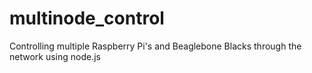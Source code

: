 multinode_control
=================

Controlling multiple Raspberry Pi's and Beaglebone Blacks through the network using node.js
